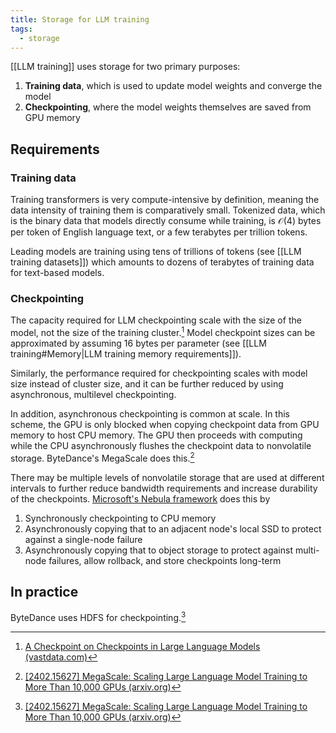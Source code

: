 ```yaml
---
title: Storage for LLM training
tags:
  - storage
---
```

[[LLM training]] uses storage for two primary purposes:

1. **Training data**, which is used to update model weights and converge the model
2. **Checkpointing**, where the model weights themselves are saved from GPU memory

## Requirements

### Training data

Training transformers is very compute-intensive by definition, meaning the data intensity of training them is comparatively small. Tokenized data, which is the binary data that models directly consume while training, is $\mathcal{O}(4)$ bytes per token of English language text, or a few terabytes per trillion tokens.

Leading models are training using tens of trillions of tokens (see [[LLM training datasets]]) which amounts to dozens of terabytes of training data for text-based models.

### Checkpointing

The capacity required for LLM checkpointing scale with the size of the model, not the size of the training cluster.[^kartik] Model checkpoint sizes can be approximated by assuming 16 bytes per parameter (see [[LLM training#Memory|LLM training memory requirements]]).

Similarly, the performance required for checkpointing scales with model size instead of cluster size, and it can be further reduced by using asynchronous, multilevel checkpointing.

In addition, asynchronous checkpointing is common at scale. In this scheme, the GPU is only blocked when copying checkpoint data from GPU memory to host CPU memory. The GPU then proceeds with computing while the CPU asynchronously flushes the checkpoint data to nonvolatile storage. ByteDance's MegaScale does this.[^megascale] 

There may be multiple levels of nonvolatile storage that are used at different intervals to further reduce bandwidth requirements and increase durability of the checkpoints. [Microsoft's Nebula framework](https://learn.microsoft.com/en-us/azure/machine-learning/reference-checkpoint-performance-for-large-models) does this by

1. Synchronously checkpointing to CPU memory
2. Asynchronously copying that to an adjacent node's local SSD to protect against a single-node failure
3. Asynchronously copying that to object storage to protect against multi-node failures, allow rollback, and store checkpoints long-term

## In practice

ByteDance uses HDFS for checkpointing.[^megascale]

[^kartik]: [A Checkpoint on Checkpoints in Large Language Models (vastdata.com)](https://www.vastdata.com/blog/a-checkpoint-on-checkpoints-in-llms)
[^megascale]: [[2402.15627] MegaScale: Scaling Large Language Model Training to More Than 10,000 GPUs (arxiv.org)](https://arxiv.org/abs/2402.15627)